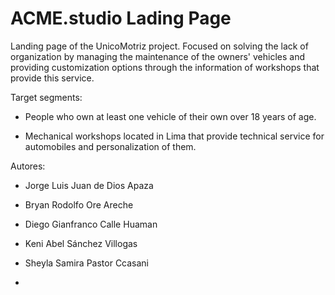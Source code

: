 # ACME.studio Lading Page 
Landing page of the UnicoMotriz project. Focused on solving the lack of organization by managing the maintenance of the owners' vehicles and providing customization options through the information of workshops that provide this service.

Target segments:
- People who own at least one vehicle of their own over 18 years of age.

- Mechanical workshops located in Lima that provide technical service for automobiles and personalization of them.


Autores:

- Jorge Luis Juan de Dios Apaza

- Bryan Rodolfo Ore Areche

- Diego Gianfranco Calle Huaman

- Keni Abel Sánchez Villogas

- Sheyla Samira Pastor Ccasani
- 